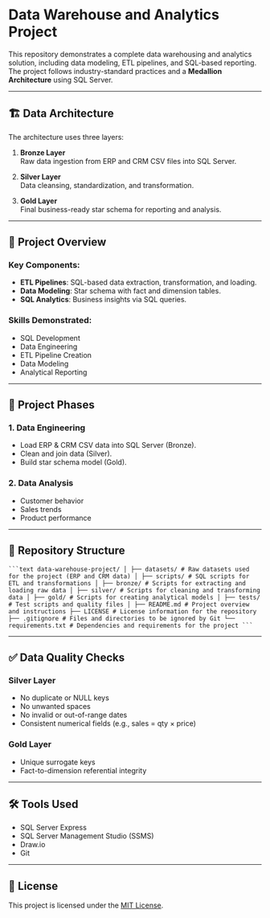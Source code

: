 # Data Warehouse and Analytics Project

This repository demonstrates a complete data warehousing and analytics solution, including data modeling, ETL pipelines, and SQL-based reporting. The project follows industry-standard practices and a **Medallion Architecture** using SQL Server.

---

## 🏗️ Data Architecture

The architecture uses three layers:

1. **Bronze Layer**  
   Raw data ingestion from ERP and CRM CSV files into SQL Server.

2. **Silver Layer**  
   Data cleansing, standardization, and transformation.

3. **Gold Layer**  
   Final business-ready star schema for reporting and analysis.

---

## 📖 Project Overview

### Key Components:
- **ETL Pipelines**: SQL-based data extraction, transformation, and loading.
- **Data Modeling**: Star schema with fact and dimension tables.
- **SQL Analytics**: Business insights via SQL queries.

### Skills Demonstrated:
- SQL Development  
- Data Engineering  
- ETL Pipeline Creation  
- Data Modeling  
- Analytical Reporting  

---

## 🚀 Project Phases

### 1. Data Engineering
- Load ERP & CRM CSV data into SQL Server (Bronze).
- Clean and join data (Silver).
- Build star schema model (Gold).

### 2. Data Analysis
- Customer behavior
- Sales trends
- Product performance

---

## 📂 Repository Structure
<pre><code>```text data-warehouse-project/ │ ├── datasets/ # Raw datasets used for the project (ERP and CRM data) │ ├── scripts/ # SQL scripts for ETL and transformations │ ├── bronze/ # Scripts for extracting and loading raw data │ ├── silver/ # Scripts for cleaning and transforming data │ ├── gold/ # Scripts for creating analytical models │ ├── tests/ # Test scripts and quality files │ ├── README.md # Project overview and instructions ├── LICENSE # License information for the repository ├── .gitignore # Files and directories to be ignored by Git └── requirements.txt # Dependencies and requirements for the project ```</code></pre>

---

## ✅ Data Quality Checks

### Silver Layer
- No duplicate or NULL keys
- No unwanted spaces
- No invalid or out-of-range dates
- Consistent numerical fields (e.g., sales = qty × price)

### Gold Layer
- Unique surrogate keys
- Fact-to-dimension referential integrity

---

## 🛠️ Tools Used

- SQL Server Express
- SQL Server Management Studio (SSMS)
- Draw.io
- Git

---

## 📝 License

This project is licensed under the [MIT License](LICENSE).
